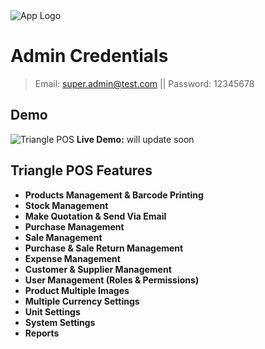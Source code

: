 <picture>
    <source srcset="public/images/logo.png"  
            media="(prefers-color-scheme: dark)">
    <img src="public/images/logo-dark.png" alt="App Logo">
</picture>

# Admin Credentials

> Email: super.admin@test.com || Password: 12345678

## Demo

![Triangle POS](public/images/screenshot.jpg)
**Live Demo:** will update soon

## Triangle POS Features

-   **Products Management & Barcode Printing**
-   **Stock Management**
-   **Make Quotation & Send Via Email**
-   **Purchase Management**
-   **Sale Management**
-   **Purchase & Sale Return Management**
-   **Expense Management**
-   **Customer & Supplier Management**
-   **User Management (Roles & Permissions)**
-   **Product Multiple Images**
-   **Multiple Currency Settings**
-   **Unit Settings**
-   **System Settings**
-   **Reports**
<!--  -->
